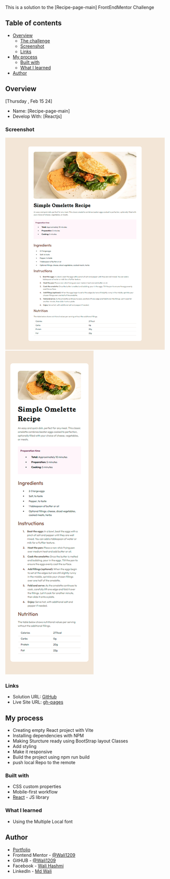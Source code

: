 This is a solution to the [Recipe-page-main] FrontEndMentor Challenge

## Table of contents

- [Overview](#overview)
  - [The challenge](#the-challenge)
  - [Screenshot](#screenshot)
  - [Links](#links)
- [My process](#my-process)
  - [Built with](#built-with)
  - [What I learned](#what-i-learned)
- [Author](#author)

## Overview

[Thursday , Feb 15 24]

- Name: [Recipe-page-main]
- Develop With: [Reactjs]

### Screenshot

![Desktop](./src/design/output/simpleOmeletteRecipe1440.png)
![Mobile](./src/design//output//simpleOmeletteRecipeMobile.png)

### Links

- Solution URL: [GitHub](https://github.com/Wali1209/recipe-page-main/)
- Live Site URL: [gh-pages](https://wali1209.github.io/recipe-page-main/)

## My process

- Creating empty React project with Vite
- Installing dependencies with NPM
- Making Sturcture ready using BootStrap layout Classes
- Add styling
- Make it responsive
- Build the project using npm run build
- push local Repo to the remote

### Built with

- CSS custom properties
- Mobile-first workflow
- [React](https://reactjs.org/) - JS library

### What I learned

- Using the Multiple Local font

## Author

- [Portfolio](https://wali1209.github.io/personal-portfolio/)
- Frontend Mentor - [@Wali1209](https://www.frontendmentor.io/profile/Wali1209)
- GitHUB - [@Wali1209](https://github.com/Wali1209)
- Facebook - [Wali Hashmi](https://www.facebook.com/mdwali.hashmi.1/)
- LinkedIn - [Md Wali](https://www.linkedin.com/in/md-wali-154461189/)
